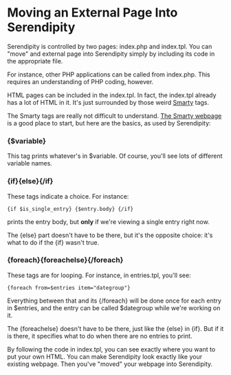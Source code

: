 # Moving an External Page Into Serendipity

Serendipity is controlled by two pages: index.php and index.tpl.  You can "move" and external page into Serendipity simply by including its code in the appropriate file.

For instance, other PHP applications can be called from index.php.  This requires an understanding of PHP coding, however.  

HTML pages can be included in the index.tpl.  In fact, the index.tpl already has a lot of HTML in it.  It's just surrounded by those weird [Smarty](http://smarty.php.net/) tags.

The Smarty tags are really not difficult to understand.  [The Smarty webpage](http://smarty.php.net/) is a good place to start, but here are the basics, as used by Serendipity:

### {$variable}

This tag prints whatever's in $variable.  Of course, you'll see lots of different variable names.  

### {if}{else}{/if}

These tags indicate a choice.  For instance: 

```
{if $is_single_entry} {$entry.body} {/if}
```
 
prints the entry body, but **only** if we're viewing a single entry right now.  

The {else} part doesn't have to be there, but it's the opposite choice: it's what to do if the {if} wasn't true.

### {foreach}{foreachelse}{/foreach}

These tags are for looping.  For instance, in entries.tpl, you'll see: 

```
{foreach from=$entries item="dategroup"} 
```

Everything between that and its {/foreach} will be done once for each entry in $entries, and the entry can be called $dategroup while we're working on it.

The {foreachelse} doesn't have to be there, just like the {else} in {if}.  But if it is there, it specifies what to do when there are no entries to print.

By following the code in index.tpl, you can see exactly where you want to put your own HTML.  You can make Serendipity look exactly like your existing webpage.  Then you've "moved" your webpage into Serendipity.